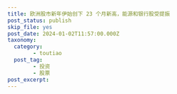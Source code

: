 ```yaml
---
title: 欧洲股市新年伊始创下 23 个月新高，能源和银行股受提振
post_status: publish
skip_file: yes
post_date: 2024-01-02T11:57:00.000Z
taxonomy:
  category:
        - toutiao
  post_tag:
        - 投资
        - 股票
post_excerpt: 
---
```

